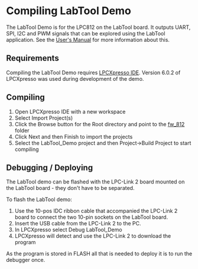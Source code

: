 Compiling LabTool Demo
======================
The LabTool Demo is for the LPC812 on the LabTool board. It outputs UART, SPI, I2C and PWM signals that can be explored using the LabTool application. See the [User's Manual][1] for more information about this.

Requirements
------------
Compiling the LabTool Demo requires [LPCXpresso IDE][1]. Version 6.0.2 of LPCXpresso was used during development of the demo.

Compiling
---------
1. Open LPCXpresso IDE with a new workspace
2. Select Import Project(s)
3. Click the Browse button for the Root directory and point to the [fw_812](fw_812) folder
4. Click Next and then Finish to import the projects
5. Select the LabTool_Demo project and then Project->Build Project to start compiling

Debugging / Deploying
---------------------
The LabTool demo can be flashed with the LPC-Link 2 board mounted on the LabTool board - they don't have to be separated.

To flash the LabTool demo:

1. Use the 10-pos IDC ribbon cable that accompanied the LPC-Link 2 board to connect the two 10-pin sockets on the LabTool board. 
2. Insert the USB cable from the LPC-Link 2 to the PC.
3. In LPCXpresso select Debug LabTool_Demo
4. LPCXpresso will detect and use the LPC-Link 2 to download the program

As the program is stored in FLASH all that is needed to deploy it is to run the debugger once.


[1]: http://www.embeddedartists.com/products/app/labtool.php
[2]: http://www.lpcware.com/lpcxpresso/home
